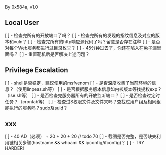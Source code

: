 By 0x584a, v1.0

## Local User

[ ] - 检查完所有的开放端口了吗？
[ ] - 检查完所有的发现的指纹信息及对应的版本和vuln？
[ ] - 检查完所有的http响应源代码了吗？留意是否存在注释
[ ] - 是否对每个Web服务都进行过目录枚举？
[ ] - 45分钟过去了，你还在陷入在兔子漏里面吗？
[ ] - 重置靶机后是否解决上述问题？

## Privilege Escalation

[ ] - shell是否稳定，建议使用的msfvenom
[ ] - 是否深度收集了当前环境的信息？（使用linpeas.sh等）
[ ] - 是否根据服务版本信息如内核版本等找提权exp？（lse.sh等）
[ ] - 是否检查完服务器所有的开放监听端口？
[ ] - 是否检查过定时任务？（crontab等）
[ ] - 检查过S权限文件及文件夹吗？查找过用户组及相同组能执行的服务吗？sudo及suid？

## xxx

[ ] - 40 AD（必须） + 20 + 20 + 20 // todo 70
[ ] - 截图是否完整，是否缺失利用链相关步骤(hostname && whoami && ipconfig/ifconfig)？
[ ] - TRY HARDER!
